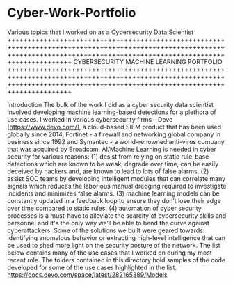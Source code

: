# Cyber-Work-Portfolio
Various topics that I worked on as a Cybersecurity Data Scientist
++++++++++++++++++++++++++++++++++++++++++++++++++++++++++++++++++++++++++++++++++++++++++++++++++++++++++++++++++++++++++++++++++++++++++++++++++++++++++++++++++++++++++++++++++
CYBERSECURITY MACHINE LEARNING PORTFOLIO
++++++++++++++++++++++++++++++++++++++++++++++++++++++++++++++++++++++++++++++++++++++++++++++++++++++++++++++++++++++++++++++++++++++++++++++++++++++++++++++++++++++++++++++++++

Introduction
The bulk of the work I did as a cyber security data scientist involved developing machine learning-based detections for a plethora of  use cases.  I worked in various cybersecurity firms - Devo [https://www.devo.com/], a cloud-based SIEM product that has been used globally since 2014, Fortinet -  a firewall and networking global company in business since 1992 and Symantec - a world-renowned anti-virus company that was acquired by Broadcom.
AI/Machine Learning is needed in cyber security for various reasons:
(1) desist from relying on static rule-base detections which are known to be weak, degrade over time, can be easily deceived by hackers and, are known to lead to lots of false alarms.
(2) assist SOC teams by developing intelligent modules that can correlate many signals which reduces the laborious manual dredging required to investigate incidents and minimizes
false alarms.
(3) machine learning models can be constantly updated in a feedback loop to ensure they don’t lose their edge over time compared to static rules.
(4) automation of cyber security processes is a must-have to alleviate the scarcity of cybersecurity skills and personnel and it's the only way we’ll be able to bend the curve against cyberattackers.
Some of the solutions we built were geared towards identifying anomalous behavior or extracting high-level intelligence that can be used to shed more light on the security posture of the network.
The list below contains many of the  use cases that I worked on during my most recent role. The folders contained in this directory hold samples of the code developed for some of the use cases highlighted in the list.
https://docs.devo.com/space/latest/282165389/Models


